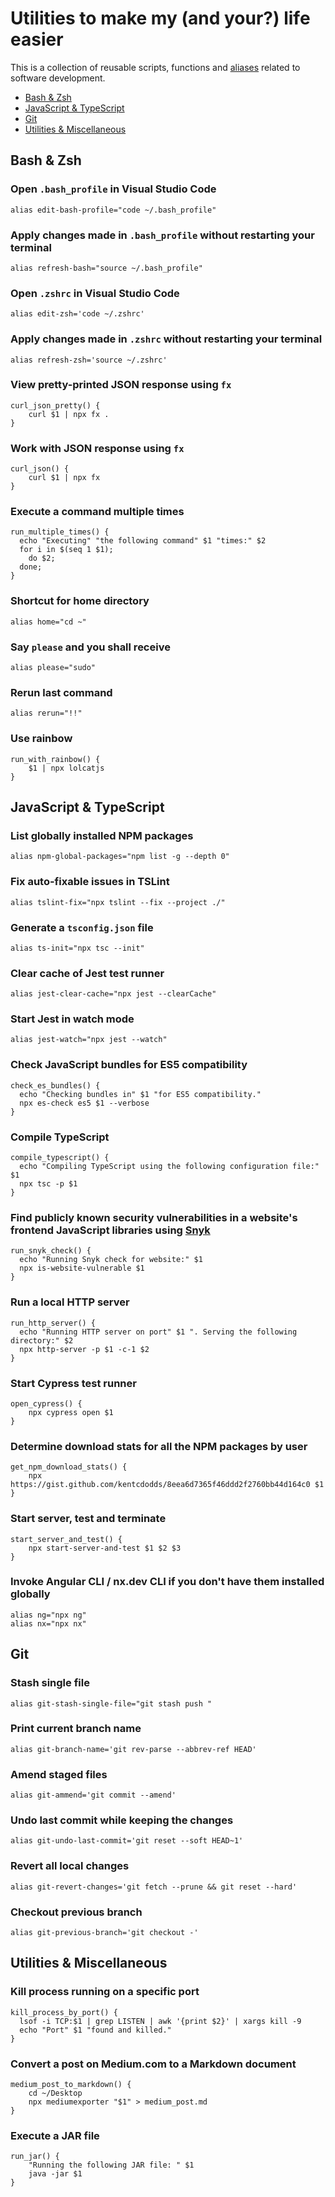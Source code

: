 # Utilities to make my (and your?) life easier

This is a collection of reusable scripts, functions and [aliases](https://en.wikipedia.org/wiki/Alias_(Mac_OS)) related to software development.

- [Bash & Zsh](#bash--zsh)
- [JavaScript & TypeScript](#javascript--typescript)
- [Git](#git)
- [Utilities & Miscellaneous](#utilities--miscellaneous)

## Bash & Zsh

### Open `.bash_profile` in Visual Studio Code

```shell
alias edit-bash-profile="code ~/.bash_profile"
```

### Apply changes made in `.bash_profile` without restarting your terminal

```shell
alias refresh-bash="source ~/.bash_profile"
```

### Open `.zshrc` in Visual Studio Code

```shell
alias edit-zsh='code ~/.zshrc'
```

### Apply changes made in `.zshrc` without restarting your terminal

```shell
alias refresh-zsh='source ~/.zshrc'
```

### View pretty-printed JSON response using `fx`

```shell
curl_json_pretty() {
    curl $1 | npx fx .
}
```

### Work with JSON response using `fx`

```shell
curl_json() {
    curl $1 | npx fx
}
```

### Execute a command multiple times

```shell
run_multiple_times() {
  echo "Executing" "the following command" $1 "times:" $2
  for i in $(seq 1 $1);
    do $2;
  done;
}
```

### Shortcut for home directory

```shell
alias home="cd ~"
```

### Say `please` and you shall receive

```shell
alias please="sudo"
```

### Rerun last command

```shell
alias rerun="!!"
```

### Use rainbow

```shell
run_with_rainbow() {
    $1 | npx lolcatjs
}
```

## JavaScript & TypeScript

### List globally installed NPM packages

```shell
alias npm-global-packages="npm list -g --depth 0"
```

### Fix auto-fixable issues in TSLint

```shell
alias tslint-fix="npx tslint --fix --project ./"
```

### Generate a `tsconfig.json` file

```shell
alias ts-init="npx tsc --init"
```

### Clear cache of Jest test runner

```shell
alias jest-clear-cache="npx jest --clearCache"
```

### Start Jest in watch mode

```shell
alias jest-watch="npx jest --watch"
```

### Check JavaScript bundles for ES5 compatibility

```shell
check_es_bundles() {
  echo "Checking bundles in" $1 "for ES5 compatibility."
  npx es-check es5 $1 --verbose
}
```

### Compile TypeScript

```shell
compile_typescript() {
  echo "Compiling TypeScript using the following configuration file:" $1
  npx tsc -p $1
}
```

### Find publicly known security vulnerabilities in a website's frontend JavaScript libraries using [Snyk](https://snyk.io)

```shell
run_snyk_check() {
  echo "Running Snyk check for website:" $1
  npx is-website-vulnerable $1
}
```

### Run a local HTTP server

```shell
run_http_server() {
  echo "Running HTTP server on port" $1 ". Serving the following directory:" $2
  npx http-server -p $1 -c-1 $2
}
```

### Start Cypress test runner

```shell
open_cypress() {
    npx cypress open $1
}
```

### Determine download stats for all the NPM packages by user

```shell
get_npm_download_stats() {
    npx https://gist.github.com/kentcdodds/8eea6d7365f46ddd2f2760bb44d164c0 $1
}
```

### Start server, test and terminate
```shell
start_server_and_test() {
    npx start-server-and-test $1 $2 $3
}
```

### Invoke Angular CLI / nx.dev CLI if you don't have them installed globally

```shell
alias ng="npx ng"
alias nx="npx nx"
```

## Git

### Stash single file

```shell
alias git-stash-single-file="git stash push "
```

### Print current branch name

```shell
alias git-branch-name='git rev-parse --abbrev-ref HEAD'
```

### Amend staged files

```shell
alias git-ammend='git commit --amend'
```

### Undo last commit while keeping the changes

```shell
alias git-undo-last-commit='git reset --soft HEAD~1'
```

### Revert all local changes

```shell
alias git-revert-changes='git fetch --prune && git reset --hard'
```

### Checkout previous branch

```shell
alias git-previous-branch='git checkout -'
```

## Utilities & Miscellaneous

### Kill process running on a specific port

```shell
kill_process_by_port() {
  lsof -i TCP:$1 | grep LISTEN | awk '{print $2}' | xargs kill -9
  echo "Port" $1 "found and killed."
}
```

### Convert a post on Medium.com to a Markdown document

```shell
medium_post_to_markdown() {
    cd ~/Desktop
    npx mediumexporter "$1" > medium_post.md
}
```

### Execute a JAR file

```shell
run_jar() {
    "Running the following JAR file: " $1
    java -jar $1
}
```
